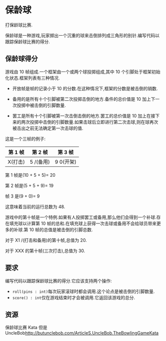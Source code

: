 # 保龄球

打保龄球比赛.

保龄球是一种游戏,玩家掷出一个沉重的球来击倒排列成三角形的别针.编写代码以跟踪保龄球比赛的得分.

## 保龄球得分

游戏由 10 帧组成.一个框架由一个或两个球投掷组成,其中 10 个引脚处于框架初始化状态.框架列表有三种情况.

- 开放帧是帧的记录小于 10 的分数.在这种情况下,框架的分数是被击倒的销数.

- 备用的是所有十个引脚被第二次投掷击倒的地方.备件的总价值是 10 加上下一次投掷中被击倒的引脚数量.

- 罢工是所有十个引脚被第一次击倒击倒的地方.罢工的总价值是 10 加上在接下来的两次投掷中击倒的引脚数量.如果击球后立即进行第二次击球,则在球再次被击出之前无法确定第一次击球的值.

这是一个三帧的例子:

| 第 1 帧 |  第 2 帧  |  第 3 帧  |
| :-----: | :-------: | :-------: |
| X(打击) | 5 /(备用) | 9 0(开架) |

第 1 帧是(10 + 5 + 5)= 20

第 2 帧是(5 + 5 + 9)= 19

帧 3 是(9 + 0)= 9

这意味着当前的运行总数为 48.

游戏中的第十帧是一个特例.如果有人投掷罢工或备用,那么他们会得到一个补球.存在填充球以计算第 10 帧的总和.在填充球上获得一次击球或备用不会给球员带来更多的补球.第 10 帧的总值是被击倒的引脚总数.

对于 X1 /(打击和备用)的第十帧,总值为 20.

对于 XXX 的第十帧(三次打击),总值为 30.

## 要求

编写代码以跟踪保龄球比赛的得分.它应该支持两个操作:

- `roll(pins : int)`每次玩家滚球时都会调用.这个论点是被击倒的引脚数量.
- `score() : int`仅在游戏结束时才会被调用.它返回该游戏的总分.

[help-page]: https://exercism.io/tracks/rust/learning
[modules]: https://doc.rust-lang.org/book/2018-edition/ch07-00-modules.html
[cargo]: https://doc.rust-lang.org/book/2018-edition/ch14-00-more-about-cargo.html
[rust-tests]: https://doc.rust-lang.org/book/2018-edition/ch11-02-running-tests.html

## 资源

保龄球比赛 Kata 但是 UncleBob<http://butunclebob.com/ArticleS.UncleBob.TheBowlingGameKata>
